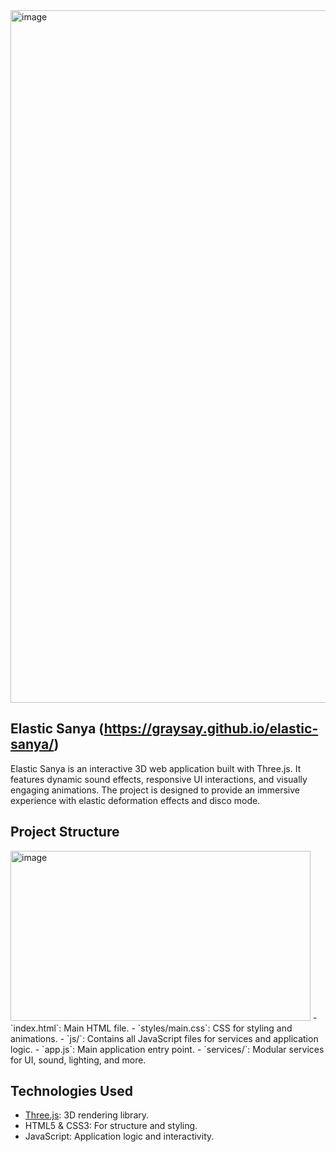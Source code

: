 <img width="2491" height="1108" alt="image" src="https://github.com/user-attachments/assets/a851bc35-f827-48d2-8278-18c213d3486a" />

## Elastic Sanya (https://graysay.github.io/elastic-sanya/)

Elastic Sanya is an interactive 3D web application built with Three.js. It features dynamic sound effects, responsive UI interactions, and visually engaging animations. The project is designed to provide an immersive experience with elastic deformation effects and disco mode.

## Project Structure
<img width="480" height="272" alt="image" src="https://github.com/user-attachments/assets/77be5f37-3817-4bd4-b7b8-200569074bd5" />
- `index.html`: Main HTML file.
- `styles/main.css`: CSS for styling and animations.
- `js/`: Contains all JavaScript files for services and application logic.
  - `app.js`: Main application entry point.
  - `services/`: Modular services for UI, sound, lighting, and more.

## Technologies Used

- [Three.js](https://threejs.org/): 3D rendering library.
- HTML5 & CSS3: For structure and styling.
- JavaScript: Application logic and interactivity.
